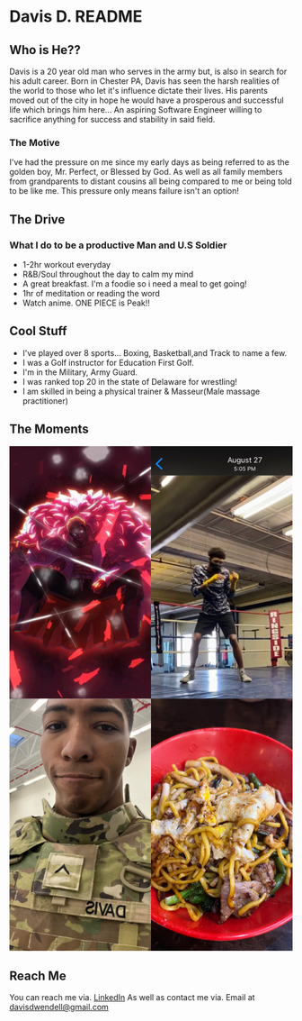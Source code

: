 # Davis D. README

## Who is He??

Davis is a 20 year old man who serves in the army but, is also in search for his adult career. Born in Chester PA, Davis has seen the harsh realities of the world to those who let it's influence dictate their lives. His parents moved out of the city in hope he would have a prosperous and successful life which brings him here... An aspiring Software Engineer willing to sacrifice anything for success and stability in said field.

### The Motive

 I've had the pressure on me since my early days as being referred to as the golden boy, Mr. Perfect, or Blessed by God. As well as all family members from grandparents to distant cousins all being compared to me or being told to be like me. This pressure only means failure isn't an option!

## The Drive

### What I do to be a productive Man and U.S Soldier

* 1-2hr workout everyday
* R&B/Soul throughout the day to calm my mind
* A great breakfast. I'm a foodie so i need a meal to get going!
* 1hr of meditation or reading the word
* Watch anime. ONE PIECE is Peak!!

## Cool Stuff

* I've played over 8 sports... Boxing, Basketball,and Track to name a few.
* I was a Golf instructor for Education First Golf.
* I'm in the Military, Army Guard.
* I was ranked top 20 in the state of Delaware for wrestling!
* I am skilled in being a physical trainer & Masseur(Male massage practitioner)

## The Moments

![Davis Lifestyle](Images/TheMixer1.jpeg)

## Reach Me

You can reach me via. <a href="https://www.linkedin.com/in/davisdw2004">LinkedIn</a> As well as contact me via. Email at davisdwendell@gmail.com
